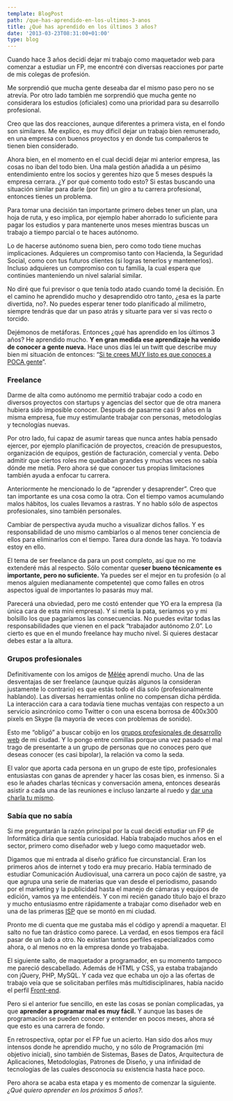 ```yaml
---
template: BlogPost
path: /que-has-aprendido-en-los-ultimos-3-anos
title: ¿Qué has aprendido en los últimos 3 años?
date: '2013-03-23T08:31:00+01:00'
type: blog
---
```


Cuando hace 3 años decidí dejar mi trabajo como maquetador web para comenzar a estudiar un FP, me encontré con diversas reacciones por parte de mis colegas de profesión. 

Me sorprendió que mucha gente deseaba dar
el mismo paso pero no se atrevía. Por otro lado también me sorprendió
que mucha gente no considerara los estudios (oficiales) como una
prioridad para su desarrollo profesional.

Creo que las dos reacciones, aunque diferentes a primera vista, en el
fondo son similares. Me explico, es muy dificil dejar un trabajo bien
remunerado, en una empresa con buenos proyectos y en donde tus
compañeros te tienen bien considerado.

Ahora bien, en el momento en el cual decidí dejar mi anterior empresa,
las cosas no iban del todo bien. Una mala gestión añadida a un pésimo
entendimiento entre los socios y gerentes hizo que 5 meses después la
empresa cerrara. ¿Y por qué comento todo esto? Si estas buscando una
situación similar para darle (por fin) un giro a tu carrera profesional,
entonces tienes un problema.

Para tomar una decisión tan importante primero debes tener un plan, una
hoja de ruta, y eso implica, por ejemplo haber ahorrado lo suficiente
para pagar los estudios y para mantenerte unos meses mientras buscas un
trabajo a tiempo parcial o te haces autónomo.

Lo de hacerse autónomo suena bien, pero como todo tiene muchas
implicaciones. Adquieres un compromiso tanto con Hacienda, la Seguridad
Social, como con tus futuros clientes (si logras tenerlos y
mantenerlos). Incluso adquieres un compromiso con tu familia, la cual
espera que continúes manteniendo un nivel salarial similar.

No diré que fui previsor o que tenía todo atado cuando tomé la
decisión. En el camino he aprendido mucho y desaprendido otro tanto,
¿esa es la parte divertida, no?. No puedes esperar tener todo
planificado al milímetro, siempre tendrás que dar un paso atrás y
situarte para ver si vas recto o torcido.

Dejémonos de metáforas. Entonces ¿qué has aprendido en los últimos 3
años? He aprendido mucho. **Y en gran medida ese aprendizaje ha venido
de conocer a gente nueva.** Hace unos días leí un twitt que describe muy bien mi situación de
entonces: “[Si te crees MUY listo es que conoces a POCA
gente](https://twitter.com/david_bonilla/status/306403461111627776)”.

### Freelance

Darme de alta como autónomo me permitió trabajar codo a codo en diversos
proyectos con startups y agencias del sector que de otra manera hubiera
sido imposible conocer. Después de pasarme casi 9 años en la misma empresa, fue muy estimulante
trabajar con personas, metodologías y tecnologías nuevas.

Por otro lado, fui capaz de asumir tareas que nunca antes había pensado
ejercer, por ejemplo planificación de proyectos, creación de
presupuestos, organización de equipos, gestión de facturación, comercial
y venta. Debo admitir que ciertos roles me quedaban grandes y muchas
veces no sabía dónde me metía. Pero ahora sé que conocer tus propias
limitaciones también ayuda a enfocar tu carrera.

Anteriormente he mencionado lo de “aprender y desaprender”. Creo que tan
importante es una cosa como la otra. Con el tiempo vamos acumulando
malos hábitos, los cuales llevamos a rastras. Y no hablo sólo de
aspectos profesionales, sino también personales.

Cambiar de perspectiva ayuda mucho a visualizar dichos fallos. Y es
responsabilidad de uno mismo cambiarlos o al menos tener conciencia de
ellos para eliminarlos con el tiempo. Tarea dura donde las haya. Yo
todavía estoy en ello.

El tema de ser freelance da para un post completo, así que no me
extenderé más al respecto. Sólo comentar que**ser bueno técnicamente es
importante, pero no suficiente.** Ya puedes ser el mejor en tu profesión (o al menos alguien medianamente
competente) que como falles en otros aspectos igual de importantes lo
pasarás muy mal.

Parecerá una obviedad, pero me costó entender que YO era la empresa (la
única cara de esta mini empresa). Y si metía la pata, seríamos yo y mi
bolsillo los que pagaríamos las consecuencias. No puedes evitar todas
las responsabilidades que vienen en el pack “trabajador autónomo 2.0”.
Lo cierto es que en el mundo freelance hay mucho nivel. Si quieres
destacar debes estar a la altura.

### Grupos profesionales

Definitivamente con los amigos de
[Mêlée](http://themelee.org) aprendí mucho. Una de las desventajas de
ser freelance (aunque quizás algunos la consideran justamente lo
contrario) es que estás todo el día solo (profesionalmente hablando).
Las diversas herramientas online no compensan dicha pérdida. La
interacción cara a cara todavía tiene muchas ventajas con respecto a un
servicio asincrónico como Twitter o con una escena borrosa de 400x300
pixels en Skype (la mayoría de veces con problemas de sonido).

Esto me “obligó” a buscar cobijo en los [grupos profesionales de
desarrollo
web](http://brunogarciaechegaray.tumblr.com/2012/01/18/zona-norte-grupos-profesionales-sobre-desarrollo-web.html)
de mi ciudad. Y lo pongo entre comillas porque una vez pasado el mal
trago de presentarte a un grupo de personas que no conoces pero que
deseas conocer (es casi bipolar), la relación va como la seda.

El valor que aporta cada persona en un grupo de este tipo, profesionales
entusiastas con ganas de aprender y hacer las cosas bien, es inmenso. Si
a eso le añades charlas técnicas y conversación amena, entonces desearás
asistir a cada una de las reuniones e incluso lanzarte al ruedo y [dar
una charla tu
mismo](http://themelee.org/post/21218720637/melee-bipolar-bootstrap-si-pero-no-y-dingadanga).

### Sabía que no sabía

Si me preguntarán la razón principal por la cual decidí estudiar un FP
de Informática diría que sentía curiosidad. Había trabajado muchos años
en el sector, primero como diseñador web y luego como maquetador web.

Digamos que mi entrada al diseño gráfico fue circunstancial. Eran los
primeros años de internet y todo era muy precario. Había terminado de
estudiar Comunicación Audiovisual, una carrera un poco cajón de sastre,
ya que agrupa una serie de materias que van desde el periodismo, pasando
por el marketing y la publicidad hasta el manejo de cámaras y equipos de
edición, vamos ya me entendéis. Y con mi recién ganado título bajo el
brazo y mucho entusiasmo entre rápidamente a trabajar como diseñador web
en una de las primeras
[ISP](http://en.wikipedia.org/wiki/Internet_service_provider) que se
montó en mi ciudad.

Pronto me di cuenta que me gustaba más el código y aprendí a maquetar.
El salto no fue tan drástico como parece. La verdad, en esos tiempos era
fácil pasar de un lado a otro. No existían tantos perfiles
especializados como ahora, o al menos no en la empresa donde yo
trabajaba.

El siguiente salto, de maquetador a programador, en su momento tampoco
me pareció descabellado. Además de HTML y CSS, ya estaba trabajando con
jQuery, PHP, MySQL. Y cada vez que echaba un ojo a las ofertas de
trabajo veía que se solicitaban perfiles más multidisciplinares, había
nacido el perfil
[Front-end](https://github.com/brunogarcia/Front-end-Wiki/wiki).

Pero si el anterior fue sencillo, en este las cosas se ponían
complicadas, ya que **aprender a programar mal es muy fácil.** Y aunque
las bases de programación se pueden conocer y entender en pocos meses,
ahora sé que esto es una carrera de fondo.

En retrospectiva, optar por el FP fue un acierto. Han sido dos años muy
intensos donde he aprendido mucho, y no sólo de Programación (mi
objetivo inicial), sino también de Sistemas, Bases de Datos,
Arquitectura de Aplicaciones, Metodologías, Patrones de Diseño, y una
infinidad de tecnologías de las cuales desconocía su existencia hasta
hace poco.

Pero ahora se acaba esta etapa y es momento de comenzar la
siguiente.*¿Qué quiero aprender en los próximos 5 años?.*
